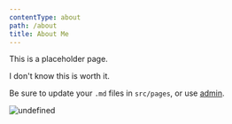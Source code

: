```yaml
---
contentType: about
path: /about
title: About Me
---
```

This is a placeholder page.

I don't know this is worth it.

Be sure to update your `.md` files in `src/pages`, or use [admin](/admin).

![undefined](/files/tumblr_npa7ksI5vy1ssby0io1_540.gif)
